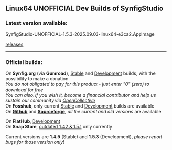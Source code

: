 
## Linux64 UNOFFICIAL Dev Builds of SynfigStudio
### Latest version available:  

SynfigStudio-UNOFFICIAL-1.5.3-2025.09.03-linux64-e3ca2.AppImage 

[releases](https://github.com/BobSynfig/synfig/releases)

---
### Official builds: 

On **Synfig.org** (via **Gumroad**), [Stable](https://synfig.gumroad.com/l/synfig) and [Development](https://synfig.gumroad.com/l/synfig-dev) builds, with the possibility to make a donation  
_You do not obligated to pay for this product - just enter "0" (zero) to download for free_  
_You can also, if you wish it, become a financial contributor and help us sustain our community via [OpenCollective](https://opencollective.com/synfig)_  
On **Fosshub**, only current [Stable](https://www.fosshub.com/Synfig.html) and [Development](https://www.fosshub.com/Synfig-Development.html) builds are available  
On [**Github**](https://github.com/synfig/synfig/releases) and [**Sourceforge**](https://sourceforge.net/projects/synfig/), _all the current and old versions_ are available  

On **FlatHub**, [Development](https://flathub.org/apps/org.synfig.SynfigStudio)  
On **Snap Store**, [outdated 1.42 & 1.5.1](https://snapcraft.io/synfigstudio) only currently  


Current versions are **1.4.5** (Stable) and **1.5.3** (Development), _please report bugs for those version only_!

<!--
**BobSynfig/BobSynfig** is a ✨ _special_ ✨ repository because its `README.md` (this file) appears on your GitHub profile.

Here are some ideas to get you started:

- 🔭 I’m currently working on ...
- 🌱 I’m currently learning ...
- 👯 I’m looking to collaborate on ...
- 🤔 I’m looking for help with ...
- 💬 Ask me about ...
- 📫 How to reach me: ...
- 😄 Pronouns: ...
- ⚡ Fun fact: ...
-->
